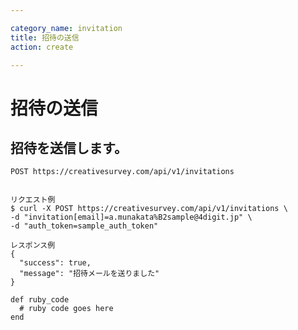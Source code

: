 ```yaml
---

category_name: invitation
title: 招待の送信
action: create

---
```


# 招待の送信

## 招待を送信します。

`POST https://creativesurvey.com/api/v1/invitations`

~~~

リクエスト例
$ curl -X POST https://creativesurvey.com/api/v1/invitations \
-d "invitation[email]=a.munakata%B2sample@4digit.jp" \
-d "auth_token=sample_auth_token"

レスポンス例
{
  "success": true,
  "message": "招待メールを送りました"
}
~~~

 
~~~
def ruby_code
  # ruby code goes here
end
~~~

　
　
